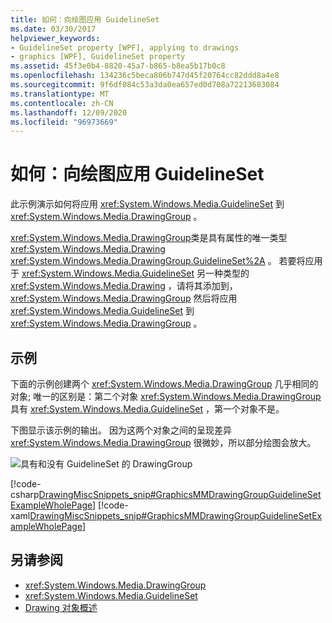 ```yaml
---
title: 如何：向绘图应用 GuidelineSet
ms.date: 03/30/2017
helpviewer_keywords:
- GuidelineSet property [WPF], applying to drawings
- graphics [WPF], GuidelineSet property
ms.assetid: 45f3e0b4-8820-45a7-b865-b8ea5b17b0c8
ms.openlocfilehash: 134236c5beca806b747d45f20764cc82ddd8a4e8
ms.sourcegitcommit: 9f6df084c53a3da0ea657ed0d708a72213683084
ms.translationtype: MT
ms.contentlocale: zh-CN
ms.lasthandoff: 12/09/2020
ms.locfileid: "96973669"
---
```

# <a name="how-to-apply-a-guidelineset-to-a-drawing"></a>如何：向绘图应用 GuidelineSet
此示例演示如何将应用 <xref:System.Windows.Media.GuidelineSet> 到 <xref:System.Windows.Media.DrawingGroup> 。  
  
 <xref:System.Windows.Media.DrawingGroup>类是具有属性的唯一类型 <xref:System.Windows.Media.Drawing> <xref:System.Windows.Media.DrawingGroup.GuidelineSet%2A> 。 若要将应用于 <xref:System.Windows.Media.GuidelineSet> 另一种类型的 <xref:System.Windows.Media.Drawing> ，请将其添加到， <xref:System.Windows.Media.DrawingGroup> 然后将应用 <xref:System.Windows.Media.GuidelineSet> 到 <xref:System.Windows.Media.DrawingGroup> 。  
  
## <a name="example"></a>示例  
 下面的示例创建两个 <xref:System.Windows.Media.DrawingGroup> 几乎相同的对象; 唯一的区别是：第二个对象 <xref:System.Windows.Media.DrawingGroup> 具有 <xref:System.Windows.Media.GuidelineSet> ，第一个对象不是。  
  
 下图显示该示例的输出。 因为这两个对象之间的呈现差异 <xref:System.Windows.Media.DrawingGroup> 很微妙，所以部分绘图会放大。  
  
 ![具有和没有 GuidelineSet 的 DrawingGroup](./media/graphicsmm-drawinggroup-guidelineset.png "graphicsmm_drawinggroup_guidelineset")  
  
 [!code-csharp[DrawingMiscSnippets_snip#GraphicsMMDrawingGroupGuidelineSetExampleWholePage](~/samples/snippets/csharp/VS_Snippets_Wpf/DrawingMiscSnippets_snip/CSharp/DrawingGroupGuidelineSetExample.cs#graphicsmmdrawinggroupguidelinesetexamplewholepage)]
 [!code-xaml[DrawingMiscSnippets_snip#GraphicsMMDrawingGroupGuidelineSetExampleWholePage](~/samples/snippets/xaml/VS_Snippets_Wpf/DrawingMiscSnippets_snip/XAML/DrawingGroupGuidelineSetExample.xaml#graphicsmmdrawinggroupguidelinesetexamplewholepage)]  
  
## <a name="see-also"></a>另请参阅

- <xref:System.Windows.Media.DrawingGroup>
- <xref:System.Windows.Media.GuidelineSet>
- [Drawing 对象概述](drawing-objects-overview.md)
